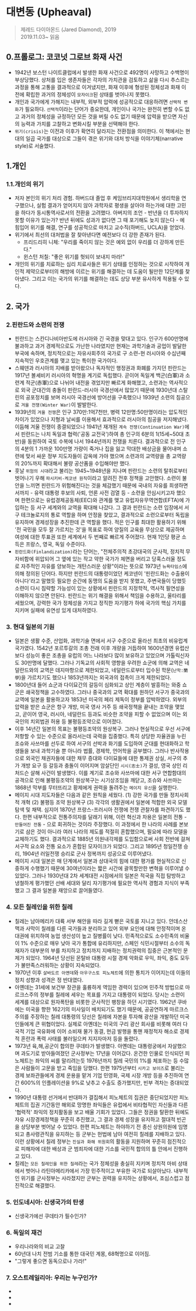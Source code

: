 # 대변동 (Upheaval)
> 제레드 다이아몬드 (Jared Diamond), 2019  
> 2019.11.03~ 읽음

## 0.프롤로그: 코코넛 그로브 화재 사건  
* 1942년 보스턴 나이트클럽에서 발생한 화재 사건으로 492명이 사망하고 수백명이 부상당했다. 상처를 입은 생존자들은 각자의 가치관을 검토하고 삶을 다시 추스르는 과정을 통해 고통을 결과적으로 이겨냈지만, 화재 이후에 형성된 정체성과 화재 이전에 확립한 과거의 정체성이 `모자이크`된 상태를 벗어나지 못했다.
* 개인과 국가에게 가해지는 내부적, 외부적 압력에 성공적으로 대응하려면 `선택적 변화`가 필요하다. `선택적`이라는 단어가 중요한데, 개인이나 국가는 완전히 변할 수도 없고 과거의 정체성을 규정하던 모든 것을 버릴 수도 없기 때문에 압력을 받으면 자신의 능력과 가치를 고찰하고 변화시킬 부분을 선택해야 한다.
* `위기(crisis)`는 이전과 이후가 확연히 달라지는 전환점을 의미한다. 이 책에서는 현대의 일곱 국가를 대상으로 그들이 겪은 위기와 대처 방식을 이야기체(narrative style)로 서술했다.

## 1.개인  
### 1.1.개인의 위기 
* 저자 본인의 위기 처리 경험. 하버드대 졸업 후 케임브리지대학원에서 생리학을 연구했으나, 실험 결과가 얻어지지 않아 과학자로 평생을 살아야 하는가에 대한 고민을 하다가 동시통역사로서의 전환을 고려했다.  아버지의 조언 - 반년을 더 투자하지 못할 이유가 있는가? 반년 뒤에도 성과가 없다면 그 때 포기해도 늦지 않는다 - 에 힘입어 위기를 해결, 연구를 성공적으로 마치고 교수직(하버드, UCLA)을 얻었다.  
* 위기에서 최선의 대처법을 잘 찾아낸다면 예전보다 더 강한 존재가 된다.  
  * 프리드리히 니체: "우리를 죽이지 않는 것은 예외 없이 우리를 더 강하게 만든다."   
  * 윈스턴 처칠: "좋은 위기를 헛되이 보내지 마라!"  
* 개인의 위기를 치료하는 심리 치료사들은 위기 상태를 인정하는 것으로 시작하여 개인적 제약으로부터의 해방에 이르는 위기를 해결하는 데 도움이 될만한 12단계를 찾아냈다. 그리고 이는 국가의 위기를 해결하는 데도 상당 부분 유사하게 적용될 수 있다.  

## 2. 국가
### 2.핀란드와 소련의 전쟁
* 핀란드는 스칸디나비아반도에 러시아와 긴 국경을 맞대고 있다. 인구가 600만명에 불과하고 과거 경제적으로도 가난한 나라였지만 현재는 과학기술과 공업이 발달한 부국에 속하며, 정치적으로는 자유사회주의 국가로 구 소련-현 러시아와 수십년째 지속적인 우호관계를 맺고 있는 특이한 국가이다.  
* 스웨덴과 러시아의 지배를 받아왔으나 독자적인 행정권과 화폐를 가지던 핀란드는 1917년 볼셰비키 러시아의 혁명을 계기로 독립했다. 곧이어 독일계 백군(白軍)과 소련계 적군(赤軍)으로 나뉘어 내전을 겪었지만 빠르게 화해했고, 소련과는 역사적으로 외국 군대간의 충돌이 핀란드-러시아 국경선에서 많았기 때문에 1930년대 스탈린의 공포정치를 보며 러시아 국경선에 방어선을 구축했으나 1939년 소련의 침공으로 `겨울 전쟁(Winter War)`이 발발한다.
* 1939년의 `겨울 전쟁`은 인구 370만:1억7천만, 병력 12만명:50만명이라는 압도적인 차이가 있었으나 지형과 날씨를 이용해서 효과적으로 러시아의 침공을 저지해냈다. 이듬해 겨울 전쟁이 종결되었으나 1941년 재개된 `계속 전쟁(Continuation War)`에서 핀란드는 나치 독일과 협력('공동 교전국')하여 총 인구의 6분의 1(15세~50대 초반)을 동원하여 국토 수복에 나서 1944년까지 전쟁을 치른다. 결과적으로 전 인구의 4분의 1 가까운 100만명 가량이 죽거나 집을 잃고 막대한 배상금을 물어내며 소련에 맞서 싸운 정부 지도자들이 감옥에 가야 했으며 소련과의 교역량을 총 교역량의 20%까지 확대해서 불량 공산품을 수입해야만 했다.
* 훗날 `위험의 시대`라고 불리는 1945~1948년을 지나며 핀란드는 소련의 탈취로부터 벗어나기 우해 `파시키비-케코넨 원칙`이라고 알려진 전후 정책을 고안했다. 소련이 불안을 느끼면 핀란드가 위험해진다는 것을 체감했기 때문에 국내의 자유를 희생하면서까지 - 유력 대통령 후보의 사퇴, 언론 사전 검열 등 - 소련을 안심시키고자 했으며 한편으로는 유럽경제공동체(EEC)와 관계를 맺고 유럽자유무역연합(EFTA)에 가입하는 등 서구 세계와의 교역을 확대해 나갔다. 그 결과 핀란드는 소련 입장에서 서구 테크놀로지의 통로 역할을 하며 안정을 찾았고, 결과적으로 소련으로부터 독립을 유지하며 경제성장을 추진한데 큰 역할을 했다. 적은 인구를 최대한 활용하기 위해 '전 국민을 모두 잘 가르치는 것'을 목표로 하여 양질의 교육을 무상으로 제공하며 여성에 대한 투표권 또한 세계에서 두 번째로 빠르게 주어졌다. 현재 1인당 평균 소득은 프랑스, 영국, 독일 수준이다.
* `핀란드화(Finlandization)`라는 단어는, "전체주의적 초강대국의 군사적, 정치적 무자비함에 위압되어 그 옆에 있는 작고 약한 국가가 체면을 버리고 당혹스러울 정도로 자주적인 자유를 양보하는 개탄스러운 상황"이라는 뜻으로 1973년 `뉴욕타임스`에 의해 정의된 단어다. 하지만 핀란드의 대통령이었던 케코넨이 '핀란드화는 수출용이 아니다'라고 말했듯 필요한 순간에 동맹의 도움을 받지 못했고, 주변국들이 당했듯 소련이 다시 침략할 가능성이 있는 상황에서 핀란드의 지정학적, 역사적 필연성을 이해하지 않으면 안된다. 핀란드는 위기 해결을 위해서 책임을 수용하고, 울타리를 세웠으며, 강력한 국가 정체성을 가지고 정직한 자기평가 하에 국가의 핵심 가치를 지키며 실패에 유연성 있게 대처하였다.

### 3. 현대 일본의 기원  
* 일본은 생활 수준, 산업화, 과학기술 면에서 서구 수준으로 올라선 최초의 비유럽계 국가였다. 1542년 포르투갈의 조총 전래 이후 개량을 거듭하여 1600년경엔 유럽산보다 성능이 좋은 조총을 유럽의 어느 나라보다 많이 보유하고 있었으며 가톨릭신자도 30만명에 달했다. 그러나 기독교의 사회적 영향을 우려한 쇼군에 의해 교역은 네덜란드와의 교역은 데지마항으로 제한되었고, 네덜란드로부터 입수된 학문(`난학:蘭學`)을 가르치기도 했으나 1853년까지는 외국과의 접촉이 크게 제한되었다.  
* 1800년대 들어 쇼군과 다이묘간의 갈등이 심화되고 상인 계층이 발흥하는 와중 쇼군은 쇄국정책을 고수하였다. 그러나 중국과의 교역 확대를 원하던 서구가 중국과의 교역에 일본을 활용하고자 1853년 미국의 페리 제독이 정부를 압박하였다. 외부의 압력을 받은 쇼군은 항구 개방, 미국 영사 거주 등 쇄국정책을 끝내는 조약을 맺었고, 곧이어 영국, 러시아, 네덜란드 등과도 비슷한 조약을 피할 수 없었으며 이는 외국인의 치외법권 허용 등 불평등조약으로 이어졌다. 
* 이후 14년간 일본의 목표는 불평등조약의 원상복구. 그러나 현실적으로 우선 서구에 저항할 수 있는 수준으로 올라서는데 국력을 집중했다. 특히 상당한 자율권을 누린 조슈와 사쓰마를 선두로 하여 서구의 선박과 화기를 도입하여 군대를 현대화하고 학생들을 보내 과학기술 뿐 아니라 법률, 경제학, 언어학을 공부했다. 그러나 반사작용으로 외국인 채권자들에 대한 채무 증대와 다이묘들에 대한 통제권 상실, 서구의 추가 개방 요구 등 갈등과 충돌이 이어지며 암살단인 `시시(志士)`가 결성, 영국 상인 리처드슨 살해 사건이 발생했다. 이를 계기로 조슈와 사쓰마에 대한 서구 연합함대의 공격으로 인해 불평등조약의 원상복구는 시기상조임을 깨닫고, 조슈와 사쓰마는 1868년 막부를 무터뜨리고 황제에게 권력을 돌려주는 `메이지 유신`을 실행한다.  
* 메이지 시대 지도자들은 다음과 같은 원칙을 세웠다. (1) 강한 국가를 만들 정치사회적 개혁 (2) 불평등 조약 원상복구 (3) 각각의 생활권에서 일본에 적합한 외국 모델 탐색 및 채택. 심지어 1870년 프랑스-프러시아 전쟁에 전쟁 관찰자를 파견하기도 했다. 한편 내부적으로 전통주의자를 달래기 위해, 이런 혁신과 차용은 일본의 전통 - `만들어진 전통` - 으로 회귀하는 것이라 주장했다. 이 과정에서 한 나라의 사례를 본보기로 삼은 것이 아니라 여러 나라의 제도를 적절히 혼합했으며, 필요에 따라 모델을 교체하기도 했다. 결과적으로 1885년 의원내각제를 도입함으로써 사회 전반에 걸쳐 서구적 요소와 전통 요소가 혼합된 모자이크가 되었다. 그리고 1895년 청일전쟁 승리, 1904년 러일전쟁 승리로 군사 정복까지 성공으로 이루어냈다.  
* 메이지 시대 일본은 매 단계에서 일본과 상대국의 힘에 대한 평가를 현실적으로 신중하게 수행했기 때문에 30여년이라는 짧은 시간에 괄목할만한 변혁을 이루어낼 수 있었다. 그러나 1930년대 2차 세계대전 시점에서의 일본은 적국을 직접 탐방하고 냉철하게 평가했던 선배 세대와 달리 자기평가에 필요한 역사적 경험과 지식이 부족했고 그 결과 일본을 재앙으로 끌어들였다.  

### 4. 모든 칠레인을 위한 칠레  
* 칠레는 남아메리카 대륙 서부 해안을 따라 길게 뻗은 국토를 지니고 있다. 안데스산맥과 사막이 칠레를 다른 국가들과 분리하고 있어 외부 요인에 대해 안정적이며 온대권에 위치하여 농업 생산성이 높고 질병률이 낮다. 민족적으로도 소수민족의 비율이 1% 수준으로 매우 낮아 국가 통합에 유리하지만, 스페인 식민시절부터 소수의 독재자가 대부분의 부를 차지하고 정치까지 지배하는 정치권력의 집중은 근본적인 문제가 되었다. 1964년 당선된 몬탈바 대통령 시절 경제 악화로 우익, 좌익, 중도 모두가 불만족스러워하는 상황이 지속되었다. 
* 1970년 이후 `살바도르 아옌데`와 `아우구스토 피노체트`에 의한 통치가 이어지는데 이들의 정치 성향과 성격은 정 반대였다.  
* 아옌데는 31세에 보건부 장관을 훌륭하게 역임한 경력이 있으며 민주적 방법으로 마르크스주의 정부를 칠레에 세우는 목표를 가지고 대통령이 되었다. 당시는 소련이 세계를 대상으로 원자폭탄을 비롯한 군사적인 팽창을 하던 시기였다. 1962년 쿠바에는 미국을 향한 162기의 미사일이 배치되기도 했기 때문에, 공공연하게 마르크스주의를 주장하는 칠레 대통령의 당선은 칠레에 자본을 투자해 광산을 개발하던 미국인들에게 큰 위협이었다. 실제로 아옌데는 미국의 구리 광산 회사를 비롯해 여러 다국적 기업 국유화에 이어 소비재 물가 동결, 현금 발행을 통핸 재정적자 해소로 경제적 혼란과 폭력 사태를 불러일으켜 지지자마저 등을 돌렸다.  
* 1973년 육,해,공군이 합의한 쿠데타가 발생했다. 아옌데는 대통령궁에서 자살했으며 과도기로 받아들여졌던 군사정부는 17년을 이어갔다. 온건한 인물로 인식되던 피노체트는 좌익의 씨를 말리려는듯 1976년까지 칠레 국민의 1%를 체포하는 등 수많은 사람들이 고문을 받고 죽임을 당했다. 한편 1975년부터 `시카고 보이즈`로 불리는 경제 보좌관들에게 경제 운용을 맡겨 기업 민영화, 국제 시장 개방 등을 추진하여 연간 600%의 인플레이션을 9%로 낮추고 수출도 증가했지만, 빈부 격차는 증대되었다. 
* 1990년 대통령 선거에서 반대파가 결집해서 피노체트의 집권은 중단되었지만 피노체트의 집권 기간동안 해외로 망명한 좌익들은 유럽에서 비타협적인 자신들과 다른 '협력적' 좌익의 정치활동을 보고 배울 기회가 있었다. 그들은 정권을 탈환한 뒤에도 자유 시장경제정책을 꾸준히 추진했고, 그 결과 경제 성장을 유지하고 절대적 빈곤을 상당부분 벗어날 수 있었다. 한편 피노체트는 하야하기 전 종신 상원의원에 임명되고 총사령관직을 유지하는 등 군부는 헌법에 남아 여전히 칠레를 지배하고 있다. 이런 상황에서 칠레 정부는 `진실과 화해 위원회`의 활동을 지원하며 꾸준히 점진적으로 피해자에 대한 배상과 군 범죄자에 대한 기소를 국민적 합의의 틀 안에서 진행하고 있다. 
* 칠레는 `모든 칠레인을 위한 칠레`라는 국가 정체성을 충실히 지키며 정치적 마비 상태에서 벗어나 라틴아메리카에서 가장 민주적이고 부유한 국가로 되살아났다. 내부적인 위기를 군사정부는 사라졌지만 군부는 권력을 유지하는 상황에서, 조심스럽고 점진적으로 해결했다. 

### 5. 인도네시아: 신생국가의 탄생
* 신생국가에선 쿠데타가 필수인가?


### 6. 독일의 재건
* 우리나라와의 비교 고찰
* 60년대 나치 전범 기소를 통한 대국민 계몽, 68혁명으로 이어짐.
* "그렇게 좋으면 동독으로나 가라!"

### 7. 오스트레일리아: 우리는 누구인가?

*
*
*

 
